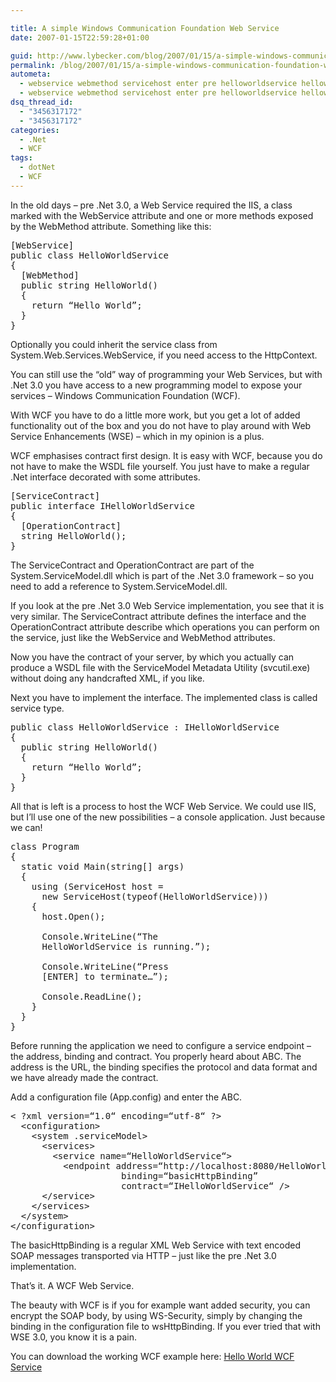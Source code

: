 ```yaml
---

title: A simple Windows Communication Foundation Web Service
date: 2007-01-15T22:59:28+01:00

guid: http://www.lybecker.com/blog/2007/01/15/a-simple-windows-communication-foundation-web-service/
permalink: /blog/2007/01/15/a-simple-windows-communication-foundation-web-service/
autometa:
  - webservice webmethod servicehost enter pre helloworldservice helloworldservice host
  - webservice webmethod servicehost enter pre helloworldservice helloworldservice host
dsq_thread_id:
  - "3456317172"
  - "3456317172"
categories:
  - .Net
  - WCF
tags:
  - dotNet
  - WCF
---
```

In the old days – pre .Net 3.0, a Web Service required the IIS, a class marked with the WebService attribute and one or more methods exposed by the WebMethod attribute. Something like this:

<pre class="brush: csharp; title: ; notranslate" title="">[WebService]
public class HelloWorldService
{
  [WebMethod]
  public string HelloWorld()
  {
    return “Hello World”;
  }
}
</pre>

Optionally you could inherit the service class from System.Web.Services.WebService, if you need access to the HttpContext.

You can still use the &#8220;old&#8221; way of programming your Web Services, but with .Net 3.0 you have access to a new programming model to expose your services – Windows Communication Foundation (WCF).

With WCF you have to do a little more work, but you get a lot of added functionality out of the box and you do not have to play around with Web Service Enhancements (WSE) – which in my opinion is a plus.

WCF emphasises contract first design. It is easy with WCF, because you do not have to make the WSDL file yourself. You just have to make a regular .Net interface decorated with some attributes.

<pre class="brush: csharp; title: ; notranslate" title="">[ServiceContract]
public interface IHelloWorldService
{
  [OperationContract]
  string HelloWorld();
}
</pre>

The ServiceContract and OperationContract are part of the System.ServiceModel.dll which is part of the .Net 3.0 framework – so you need to add a reference to System.ServiceModel.dll.

If you look at the pre .Net 3.0 Web Service implementation, you see that it is very similar. The ServiceContract attribute defines the interface and the OperationContract attribute describe which operations you can perform on the service, just like the WebService and WebMethod attributes.

Now you have the contract of your server, by which you actually can produce a WSDL file with the ServiceModel Metadata Utility (svcutil.exe) without doing any handcrafted XML, if you like.

Next you have to implement the interface. The implemented class is called service type.

<pre class="brush: csharp; title: ; notranslate" title="">public class HelloWorldService : IHelloWorldService
{
  public string HelloWorld()
  {
    return “Hello World”;
  }
}
</pre>

All that is left is a process to host the WCF Web Service. We could use IIS, but I’ll use one of the new possibilities &#8211; a console application. Just because we can!

<pre class="brush: csharp; title: ; notranslate" title="">class Program
{
  static void Main(string[] args)
  {
    using (ServiceHost host =
      new ServiceHost(typeof(HelloWorldService)))
    {
      host.Open();

      Console.WriteLine(“The
      HelloWorldService is running.”);

      Console.WriteLine(“Press
      [ENTER] to terminate…”);

      Console.ReadLine();
    }
  }
}
</pre>

Before running the application we need to configure a service endpoint – the address, binding and contract. You properly heard about ABC.
The address is the URL, the binding specifies the protocol and data format and we have already made the contract.

Add a configuration file (App.config) and enter the ABC.

<pre class="brush: xml; title: ; notranslate" title="">&lt; ?xml version=“1.0“ encoding=“utf-8“ ?&gt;
  &lt;configuration&gt;
    &lt;system .serviceModel&gt;
      &lt;services&gt;
        &lt;service name=“HelloWorldService“&gt;
          &lt;endpoint address=“http://localhost:8080/HelloWorldService“
	                 binding=“basicHttpBinding”
	                 contract=“IHelloWorldService“ /&gt;
      &lt;/service&gt;
    &lt;/services&gt;
  &lt;/system&gt;
&lt;/configuration&gt;
</pre>

The basicHttpBinding is a regular XML Web Service with text encoded SOAP messages transported via HTTP – just like the pre .Net 3.0 implementation.

That’s it. A WCF Web Service.

The beauty with WCF is if you for example want added security, you can encrypt the SOAP body, by using WS-Security, simply by changing the binding in the configuration file to wsHttpBinding. If you ever tried that with WSE 3.0, you know it is a pain.

You can download the working WCF example here: [Hello World WCF Service](http://www.lybecker.com/blog/wp-content/uploads/helloworldwcf.zip)
